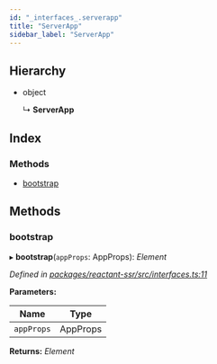 ```yaml
---
id: "_interfaces_.serverapp"
title: "ServerApp"
sidebar_label: "ServerApp"
---
```


## Hierarchy

* object

  ↳ **ServerApp**

## Index

### Methods

* [bootstrap](_interfaces_.serverapp.md#bootstrap)

## Methods

###  bootstrap

▸ **bootstrap**(`appProps`: AppProps): *Element*

*Defined in [packages/reactant-ssr/src/interfaces.ts:11](https://github.com/unadlib/reactant/blob/a019d587/packages/reactant-ssr/src/interfaces.ts#L11)*

**Parameters:**

Name | Type |
------ | ------ |
`appProps` | AppProps |

**Returns:** *Element*
